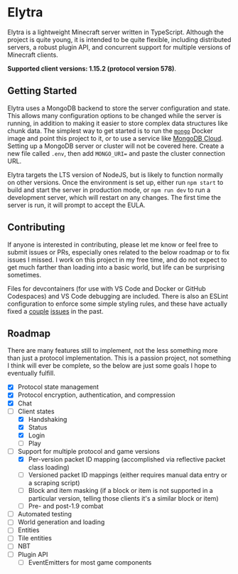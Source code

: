 # Elytra

Elytra is a lightweight Minecraft server written in TypeScript. Although the project is quite young, it is intended to be quite flexible, including distributed servers, a robust plugin API, and concurrent support for multiple versions of Minecraft clients.

**Supported client versions: 1.15.2 (protocol version 578)**.

## Getting Started

Elytra uses a MongoDB backend to store the server configuration and state. This allows many configuration options to be changed while the server is running, in addition to making it easier to store complex data structures like chunk data. The simplest way to get started is to run the [`mongo`](https://hub.docker.com/_/mongo) Docker image and point this project to it, or to use a service like [MongoDB Cloud](https://www.mongodb.com/cloud). Setting up a MongoDB server or cluster will not be covered here. Create a new file called `.env`, then add `MONGO_URI=` and paste the cluster connection URL.

Elytra targets the LTS version of NodeJS, but is likely to function normally on other versions. Once the environment is set up, either run `npm start` to build and start the server in production mode, or `npm run dev` to run a development server, which will restart on any changes. The first time the server is run, it will prompt to accept the EULA.

## Contributing

If anyone is interested in contributing, please let me know or feel free to submit issues or PRs, especially ones related to the below roadmap or to fix issues I missed. I work on this project in my free time, and do not expect to get much farther than loading into a basic world, but life can be surprising sometimes.

Files for devcontainers (for use with VS Code and Docker or GitHub Codespaces) and VS Code debugging are included. There is also an ESLint configuration to enforce some simple styling rules, and these have actually fixed a [couple](https://github.com/dannytech/Elytra/commit/beb2b61ede11f690483fb0c95578e7ed9f5b1bee) [issues](https://github.com/dannytech/Elytra/commit/fa26c72ad69710c189af1c542c0a301697cd83d3#diff-c1e0d9ec51f0aca5701443f8426832cd9aeac7dca5354a2a7483e587af85631cL109) in the past.

## Roadmap

There are many features still to implement, not the less something more than just a protocol implementation. This is a passion project, not something I think will ever be complete, so the below are just some goals I hope to eventually fulfill.

- [X] Protocol state management
- [X] Protocol encryption, authentication, and compression
- [X] Chat
- [ ] Client states
    - [X] Handshaking
    - [X] Status
    - [X] Login
    - [ ] Play
- [ ] Support for multiple protocol and game versions
    - [X] Per-version packet ID mapping (accomplished via reflective packet class loading)
    - [ ] Versioned packet ID mappings (either requires manual data entry or a scraping script)
    - [ ] Block and item masking (if a block or item is not supported in a particular version, telling those clients it's a similar block or item)
    - [ ] Pre- and post-1.9 combat
- [ ] Automated testing
- [ ] World generation and loading
- [ ] Entities
- [ ] Tile entities
- [ ] NBT
- [ ] Plugin API
    - [ ] EventEmitters for most game components
